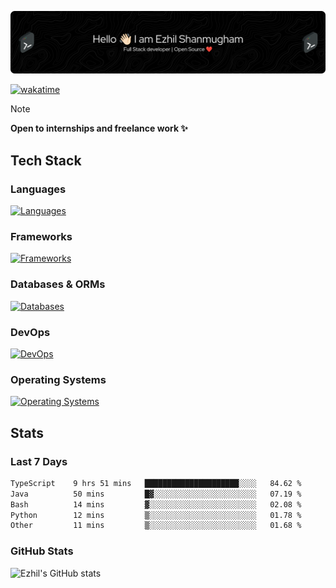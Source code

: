 ![Header](./.github/workflows/header.png)

[![wakatime](https://wakatime.com/badge/user/e780b5d2-6a76-4fde-a594-4ff159327ad3.svg)](https://wakatime.com/@e780b5d2-6a76-4fde-a594-4ff159327ad3)

> [!NOTE]  
> **Open to internships and freelance work ✨**

## Tech Stack

### Languages

[![Languages](https://skillicons.dev/icons?i=python,java,kotlin,javascript,typescript,php&theme=dark)](https://skillicons.dev)

### Frameworks

[![Frameworks](https://skillicons.dev/icons?i=react,next,tailwind,express,flask,jquery,bootstrap&theme=dark)](https://skillicons.dev)

### Databases & ORMs

[![Databases](https://skillicons.dev/icons?i=mysql,postgres,mongodb,prisma&theme=dark)](https://skillicons.dev)

### DevOps

[![DevOps](https://skillicons.dev/icons?i=aws,azure,gcp,cloudflare,vercel,docker,git,github,githubactions,nginx&theme=dark)](https://skillicons.dev)

### Operating Systems

[![Operating Systems](https://skillicons.dev/icons?i=windows,ubuntu&theme=dark)](https://skillicons.dev)

## Stats

### Last 7 Days

<!--START_SECTION:waka-->

```txt
TypeScript    9 hrs 51 mins   █████████████████████░░░░   84.62 %
Java          50 mins         █▓░░░░░░░░░░░░░░░░░░░░░░░   07.19 %
Bash          14 mins         ▓░░░░░░░░░░░░░░░░░░░░░░░░   02.08 %
Python        12 mins         ▒░░░░░░░░░░░░░░░░░░░░░░░░   01.78 %
Other         11 mins         ▒░░░░░░░░░░░░░░░░░░░░░░░░   01.68 %
```

<!--END_SECTION:waka-->

### GitHub Stats

![Ezhil's GitHub stats](https://github-readme-stats.vercel.app/api?username=ezhil56x&theme=dark&show_icons=true)
